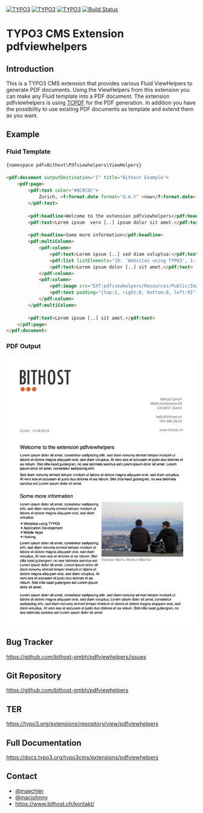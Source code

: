 [![TYPO3](https://img.shields.io/badge/TYPO3-6%20LTS-brightgreen.svg)](https://typo3.org/)
[![TYPO3](https://img.shields.io/badge/TYPO3-7%20LTS-brightgreen.svg)](https://typo3.org/)
[![TYPO3](https://img.shields.io/badge/TYPO3-8%20LTS-brightgreen.svg)](https://typo3.org/)
[![Build Status](https://travis-ci.org/bithost-gmbh/pdfviewhelpers.svg?branch=master)](https://travis-ci.org/bithost-gmbh/pdfviewhelpers)

# TYPO3 CMS Extension pdfviewhelpers

## Introduction
This is a TYPO3 CMS extension that provides various Fluid ViewHelpers to generate PDF documents.
Using the ViewHelpers from this extension you can make any Fluid template into a PDF document.
The extension pdfviewhelpers is using [TCPDF](https://tcpdf.org/) for the PDF generation. In addition you have 
the possibility to use existing PDF documents as template and extend them as you want.

## Example

### Fluid Template
```html
{namespace pdf=Bithost\Pdfviewhelpers\ViewHelpers}

<pdf:document outputDestination="I" title="Bithost Example">
    <pdf:page>
        <pdf:text color="#8C8C8C">
            Zurich, <f:format.date format="d.m.Y" >now</f:format.date>
        </pdf:text>
    
        <pdf:headline>Welcome to the extension pdfviewhelpers</pdf:headline>
        <pdf:text>Lorem ipsum  vero [..] ipsum dolor sit amet.</pdf:text>

        <pdf:headline>Some more information</pdf:headline>
        <pdf:multiColumn>
            <pdf:column>
                <pdf:text>Lorem ipsum [..] sed diam voluptua:</pdf:text>
                <pdf:list listElements="{0: 'Websites using TYPO3', 1: 'Application Development', 2: 'Mobile Apps', 3: 'Hosting'}"/>
                <pdf:text>Lorem ipsum dolor [..] sit amet.</pdf:text>
            </pdf:column>
            <pdf:column>
                <pdf:image src="EXT:pdfviewhelpers/Resources/Public/Images/example.jpg" width="200" />
                <pdf:text padding="{top:1, right:0, bottom:0, left:0}" color="#8C8C8C">Esteban Marín, Markus Mächler</pdf:text>
            </pdf:column>
        </pdf:multiColumn>

        <pdf:text>Lorem ipsum [..] sit amet.</pdf:text>
    </pdf:page>
</pdf:document>
```

### PDF Output

![Example PDF output](Resources/Public/Examples/BasicUsage/output.png)

## Bug Tracker

https://github.com/bithost-gmbh/pdfviewhelpers/issues

## Git Repository

https://github.com/bithost-gmbh/pdfviewhelpers

## TER 

https://typo3.org/extensions/repository/view/pdfviewhelpers

## Full Documentation

https://docs.typo3.org/typo3cms/extensions/pdfviewhelpers

## Contact

* [@maechler](https://github.com/maechler) 
* [@macjohnny](https://github.com/macjohnny)
* https://www.bithost.ch/kontakt/

